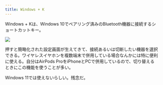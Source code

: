 ```yaml
---
title: Windows + K
---
```

Windows + Kは、Windows 10でペアリング済みのBluetooth機器に接続するショートカットキー。

![](https://lh5.googleusercontent.com/xvt1oN__B_8TGkE0i1xJTDUpP8-44ed1zx1rrjZxbZW2_kOGSFw1smOpw5itvGyXxCr4AbNay3KIACQXsPFFaML78VSbdeBJU5n0k0Z1erMlw8aMhuh5eEAOiUCSCU8jpNLDqL8JT51529Gn7FGzzvziwy1IFG8J4yDVKRHI5q3GjWhEZcojFs5d1cqK)

押すと簡略化された設定画面が生えてきて、接続あるいは切断したい機器を選択できる。ワイヤレスイヤホンを複数端末で併用している場合なんかには特に便利に使える。自分はAirPods ProをiPhoneとPCで併用しているので、切り替えるときにこの機能を使うことが多い。

Windows 11では使えないらしい。残念だ。
